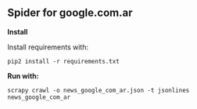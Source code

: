 ## Spider for google.com.ar

**Install**

Install requirements with:

```terminal
pip2 install -r requirements.txt
```

**Run with:**

```treminal
scrapy crawl -o news_google_com_ar.json -t jsonlines news_google_com_ar
```

